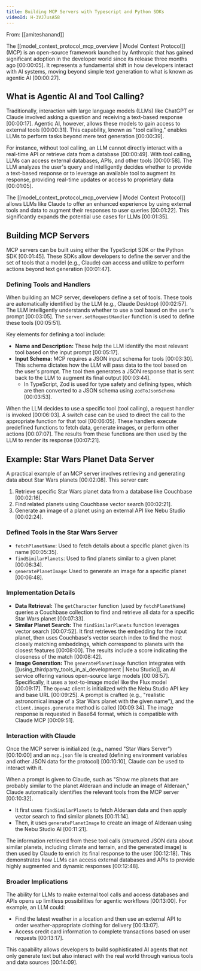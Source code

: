 ```yaml
---
title: Building MCP Servers with Typescript and Python SDKs
videoId: H-3VJ7usA58
---
```


From: [[amiteshanand]] <br/> 

The [[model_context_protocol_mcp_overview | Model Context Protocol]] (MCP) is an open-source framework launched by Anthropic that has gained significant adoption in the developer world since its release three months ago <a class="yt-timestamp" data-t="00:00:05">[00:00:05]</a>. It represents a fundamental shift in how developers interact with AI systems, moving beyond simple text generation to what is known as agentic AI <a class="yt-timestamp" data-t="00:00:27">[00:00:27]</a>.

## What is Agentic AI and Tool Calling?
Traditionally, interaction with large language models (LLMs) like ChatGPT or Claude involved asking a question and receiving a text-based response <a class="yt-timestamp" data-t="00:00:17">[00:00:17]</a>. Agentic AI, however, allows these models to gain access to external tools <a class="yt-timestamp" data-t="00:00:31">[00:00:31]</a>. This capability, known as "tool calling," enables LLMs to perform tasks beyond mere text generation <a class="yt-timestamp" data-t="00:00:39">[00:00:39]</a>.

For instance, without tool calling, an LLM cannot directly interact with a real-time API or retrieve data from a database <a class="yt-timestamp" data-t="00:00:49">[00:00:49]</a>. With tool calling, LLMs can access external databases, APIs, and other tools <a class="yt-timestamp" data-t="00:00:58">[00:00:58]</a>. The LLM analyzes the user's query and intelligently decides whether to provide a text-based response or to leverage an available tool to augment its response, providing real-time updates or access to proprietary data <a class="yt-timestamp" data-t="00:01:05">[00:01:05]</a>.

The [[model_context_protocol_mcp_overview | Model Context Protocol]] allows LLMs like Claude to offer an enhanced experience by using external tools and data to augment their responses to user queries <a class="yt-timestamp" data-t="00:01:22">[00:01:22]</a>. This significantly expands the potential use cases for LLMs <a class="yt-timestamp" data-t="00:01:35">[00:01:35]</a>.

## Building MCP Servers
MCP servers can be built using either the TypeScript SDK or the Python SDK <a class="yt-timestamp" data-t="00:01:45">[00:01:45]</a>. These SDKs allow developers to define the server and the set of tools that a model (e.g., Claude) can access and utilize to perform actions beyond text generation <a class="yt-timestamp" data-t="00:01:47">[00:01:47]</a>.

### Defining Tools and Handlers
When building an MCP server, developers define a set of tools. These tools are automatically identified by the LLM (e.g., Claude Desktop) <a class="yt-timestamp" data-t="00:02:57">[00:02:57]</a>. The LLM intelligently understands whether to use a tool based on the user's prompt <a class="yt-timestamp" data-t="00:03:05">[00:03:05]</a>. The `server.setRequestHandler` function is used to define these tools <a class="yt-timestamp" data-t="00:05:51">[00:05:51]</a>.

Key elements for defining a tool include:
*   **Name and Description:** These help the LLM identify the most relevant tool based on the input prompt <a class="yt-timestamp" data-t="00:05:17">[00:05:17]</a>.
*   **Input Schema:** MCP requires a JSON input schema for tools <a class="yt-timestamp" data-t="00:03:30">[00:03:30]</a>. This schema dictates how the LLM will pass data to the tool based on the user's prompt. The tool then generates a JSON response that is sent back to the LLM to augment its final output <a class="yt-timestamp" data-t="00:03:44">[00:03:44]</a>.
    *   In TypeScript, Zod is used for type safety and defining types, which are then converted to a JSON schema using `zodToJsonSchema` <a class="yt-timestamp" data-t="00:03:53">[00:03:53]</a>.

When the LLM decides to use a specific tool (tool calling), a request handler is invoked <a class="yt-timestamp" data-t="00:06:03">[00:06:03]</a>. A switch case can be used to direct the call to the appropriate function for that tool <a class="yt-timestamp" data-t="00:06:05">[00:06:05]</a>. These handlers execute predefined functions to fetch data, generate images, or perform other actions <a class="yt-timestamp" data-t="00:07:07">[00:07:07]</a>. The results from these functions are then used by the LLM to render its response <a class="yt-timestamp" data-t="00:07:21">[00:07:21]</a>.

## Example: Star Wars Planet Data Server
A practical example of an MCP server involves retrieving and generating data about Star Wars planets <a class="yt-timestamp" data-t="00:02:08">[00:02:08]</a>. This server can:
1.  Retrieve specific Star Wars planet data from a database like Couchbase <a class="yt-timestamp" data-t="00:02:16">[00:02:16]</a>.
2.  Find related planets using Couchbase vector search <a class="yt-timestamp" data-t="00:02:21">[00:02:21]</a>.
3.  Generate an image of a planet using an external API like Nebu Studio <a class="yt-timestamp" data-t="00:02:24">[00:02:24]</a>.

### Defined Tools in the Star Wars Server
*   `fetchPlanetName`: Used to fetch details about a specific planet given its name <a class="yt-timestamp" data-t="00:05:35">[00:05:35]</a>.
*   `findSimilarPlanets`: Used to find planets similar to a given planet <a class="yt-timestamp" data-t="00:06:34">[00:06:34]</a>.
*   `generatePlanetImage`: Used to generate an image for a specific planet <a class="yt-timestamp" data-t="00:06:48">[00:06:48]</a>.

### Implementation Details
*   **Data Retrieval:** The `getCharacter` function (used by `fetchPlanetName`) queries a Couchbase collection to find and retrieve all data for a specific Star Wars planet <a class="yt-timestamp" data-t="00:07:33">[00:07:33]</a>.
*   **Similar Planet Search:** The `findSimilarPlanets` function leverages vector search <a class="yt-timestamp" data-t="00:07:52">[00:07:52]</a>. It first retrieves the embedding for the input planet, then uses Couchbase's vector search index to find the most closely matching embeddings, which correspond to planets with the closest features <a class="yt-timestamp" data-t="00:08:00">[00:08:00]</a>. The results include a score indicating the closeness of the match <a class="yt-timestamp" data-t="00:08:42">[00:08:42]</a>.
*   **Image Generation:** The `generatePlanetImage` function integrates with [[using_thirdparty_tools_in_ai_development | Nebu Studio]], an AI service offering various open-source large models <a class="yt-timestamp" data-t="00:08:57">[00:08:57]</a>. Specifically, it uses a text-to-image model like the Flux model <a class="yt-timestamp" data-t="00:09:17">[00:09:17]</a>. The `OpenAI` client is initialized with the Nebu Studio API key and base URL <a class="yt-timestamp" data-t="00:09:25">[00:09:25]</a>. A prompt is crafted (e.g., "realistic astronomical image of a Star Wars planet with the given name"), and the `client.images.generate` method is called <a class="yt-timestamp" data-t="00:09:34">[00:09:34]</a>. The image response is requested in Base64 format, which is compatible with Claude MCP <a class="yt-timestamp" data-t="00:09:51">[00:09:51]</a>.

### Interaction with Claude
Once the MCP server is initialized (e.g., named "Star Wars Server") <a class="yt-timestamp" data-t="00:09:59">[00:10:00]</a> and an `mcp.json` file is created (defining environment variables and other JSON data for the protocol) <a class="yt-timestamp" data-t="00:10:10">[00:10:10]</a>, Claude can be used to interact with it.

When a prompt is given to Claude, such as "Show me planets that are probably similar to the planet Alderaan and include an image of Alderaan," Claude automatically identifies the relevant tools from the MCP server <a class="yt-timestamp" data-t="00:10:32">[00:10:32]</a>.
*   It first uses `findSimilarPlanets` to fetch Alderaan data and then apply vector search to find similar planets <a class="yt-timestamp" data-t="00:11:14">[00:11:14]</a>.
*   Then, it uses `generatePlanetImage` to create an image of Alderaan using the Nebu Studio AI <a class="yt-timestamp" data-t="00:11:21">[00:11:21]</a>.

The information retrieved from these tool calls (structured JSON data about similar planets, including climate and terrain, and the generated image) is then used by Claude to enrich its final response to the user <a class="yt-timestamp" data-t="00:12:18">[00:12:18]</a>. This demonstrates how LLMs can access external databases and APIs to provide highly augmented and dynamic responses <a class="yt-timestamp" data-t="00:12:48">[00:12:48]</a>.

### Broader Implications
The ability for LLMs to make external tool calls and access databases and APIs opens up limitless possibilities for agentic workflows <a class="yt-timestamp" data-t="00:13:00">[00:13:00]</a>. For example, an LLM could:
*   Find the latest weather in a location and then use an external API to order weather-appropriate clothing for delivery <a class="yt-timestamp" data-t="00:13:07">[00:13:07]</a>.
*   Access credit card information to complete transactions based on user requests <a class="yt-timestamp" data-t="00:13:17">[00:13:17]</a>.

This capability allows developers to build sophisticated AI agents that not only generate text but also interact with the real world through various tools and data sources <a class="yt-timestamp" data-t="00:14:09">[00:14:09]</a>.